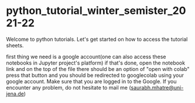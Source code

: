 # python_tutorial_winter_semister_2021-22

Welcome to python tutorials. Let's get started on how to access the tutorial sheets.

first thing we need is a google account(one can also access these notebooks in Jupyter project's platform)
if that's done, open the notebook link and on the top of the file there should be an option of "open with colab"
press that button and you should be redirected to googlecolab using your google account. Make sure that you are logged in to the Google.
If you encounter any problem, do not hesitate to mail me (saurabh.mhatre@uni-jena.de)
